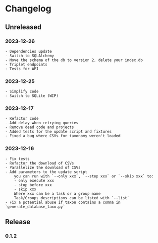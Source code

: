 # Changelog

## Unreleased

### 2023-12-26

    - Dependencies update
    - Switch to SQLAlchemy
    - Move the schema of the db to version 2, delete your index.db
    - Triplet endpoints
    - Tests for API

### 2023-12-25

    - Simplify code
    - Switch to SQLite (WIP)

### 2023-12-17

    - Refactor code
    - Add delay when retrying queries
    - Remove dead code and projects
    - Added tests for the update script and fixtures
    - Fixed a bug where CSVs for taxonomy weren't loaded

### 2023-12-16

    - Fix tests
    - Refactor the download of CSVs
    - Parallelize the download of CSVs
    - Add parameters to the update script
        you can run with `--only xxx`, `--stop xxx` or `--skip xxx` to:
        - only execute xxx
        - stop before xxx
        - skip xxx 
        Where xxx can be a task or a group name
        Task/Groups descriptions can be listed with `--list`
    - Fix a potential abuse if taxon contains a comma in `generate_database_taxo.py`

## Release

### 0.1.2

